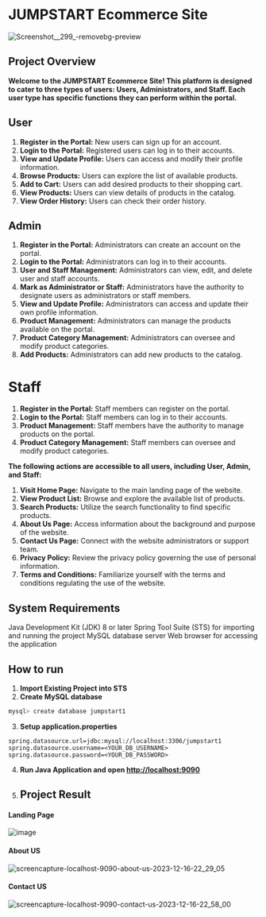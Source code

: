 # JUMPSTART Ecommerce Site
![Screenshot__299_-removebg-preview](https://github.com/Chathu-Jayarathna/Lithan-Projects/assets/124165734/7150801b-0aa5-4551-bc73-8aa86e596d7d)

## Project Overview

**Welcome to the JUMPSTART Ecommerce Site! This platform is designed to cater to three types of users: Users, Administrators, and Staff. Each user type has specific functions they can perform within the portal.**

## User

1. **Register in the Portal:** New users can sign up for an account.
2. **Login to the Portal:** Registered users can log in to their accounts.
3. **View and Update Profile:** Users can access and modify their profile information.
4. **Browse Products:** Users can explore the list of available products.
5. **Add to Cart:** Users can add desired products to their shopping cart.
6. **View Products:** Users can view details of products in the catalog.
7. **View Order History:** Users can check their order history.

## Admin

1. **Register in the Portal:** Administrators can create an account on the portal.
2. **Login to the Portal:** Administrators can log in to their accounts.
3. **User and Staff Management:** Administrators can view, edit, and delete user and staff accounts.
4. **Mark as Administrator or Staff:** Administrators have the authority to designate users as administrators or staff members.
5. **View and Update Profile:** Administrators can access and update their own profile information.
6. **Product Management:** Administrators can manage the products available on the portal.
7. **Product Category Management:** Administrators can oversee and modify product categories.
8. **Add Products:** Administrators can add new products to the catalog.

# Staff

1. **Register in the Portal:** Staff members can register on the portal.
2. **Login to the Portal:** Staff members can log in to their accounts.
3. **Product Management:** Staff members have the authority to manage products on the portal.
4. **Product Category Management:** Staff members can oversee and modify product categories.

**The following actions are accessible to all users, including User, Admin, and Staff:**

1. **Visit Home Page:** Navigate to the main landing page of the website.
2. **View Product List:** Browse and explore the available list of products.
3. **Search Products:** Utilize the search functionality to find specific products.
4. **About Us Page:** Access information about the background and purpose of the website.
5. **Contact Us Page:** Connect with the website administrators or support team.
6. **Privacy Policy:** Review the privacy policy governing the use of personal information.
7. **Terms and Conditions:** Familiarize yourself with the terms and conditions regulating the use of the website.

## System Requirements

Java Development Kit (JDK) 8 or later
Spring Tool Suite (STS) for importing and running the project
MySQL database server
Web browser for accessing the application

## How to run
1. **Import Existing Project into STS**
2. **Create MySQL database**

```bash
mysql> create database jumpstart1
```

3. **Setup application.properties**

```properties
spring.datasource.url=jdbc:mysql://localhost:3306/jumpstart1
spring.datasource.username=<YOUR_DB_USERNAME>
spring.datasource.password=<YOUR_DB_PASSWORD>
```
4. **Run Java Application and open [http://localhost:9090](http://localhost:9090)**

5. ## Project Result

#### Landing Page
![image](https://github.com/Chathu-Jayarathna/Lithan-Projects/assets/124165734/2eb5ef33-3424-4e3e-8c8d-e2641d3aa6a1)


#### About US
![screencapture-localhost-9090-about-us-2023-12-16-22_29_05](https://github.com/Chathu-Jayarathna/Lithan-Projects/assets/124165734/ffe1c2c6-2dea-4966-bf2e-c49d35b4aeac)

#### Contact US
![screencapture-localhost-9090-contact-us-2023-12-16-22_58_00](https://github.com/Chathu-Jayarathna/Lithan-Projects/assets/124165734/234e7e87-2dc3-4090-a5f3-8da686396c3b)

